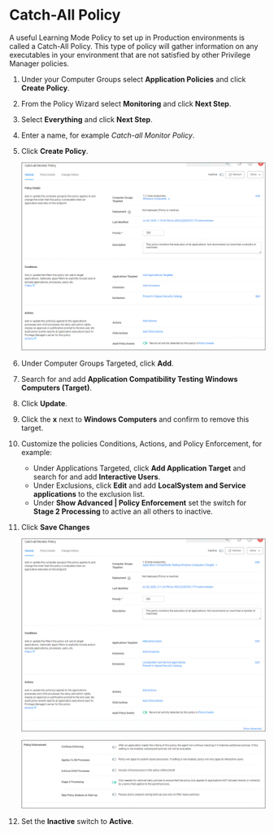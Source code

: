 [title]: # (Catch-All Policy)
[tags]: # (greylist)
[priority]: # (4501)
# Catch-All Policy

A useful Learning Mode Policy to set up in Production environments is called a Catch-All Policy. This type of policy will gather information on any executables in your environment that are not satisfied by other Privilege Manager policies.

1. Under your Computer Groups select __Application Policies__ and click __Create Policy__.
1. From the Policy Wizard select __Monitoring__ and click __Next Step__.
1. Select __Everything__ and click __Next Step__.
1. Enter a name, for example _Catch-all Monitor Policy_.
1. Click __Create Policy__.

   ![policy](images/catch-all-1.png "Catch-All Policy")
1. Under Computer Groups Targeted, click __Add__.
1. Search for and add __Application Compatibility Testing Windows Computers (Target)__.
1. Click __Update__.
1. Click the __x__ next to __Windows Computers__ and confirm to remove this target.
1. Customize the policies Conditions, Actions, and Policy Enforcement, for example:
   * Under Applications Targeted, click __Add Application Target__ and search for and add __Interactive Users__.
   * Under Exclusions, click __Edit__ and add __LocalSystem and Service applications__ to the exclusion list.
   * Under __Show Advanced | Policy Enforcement__ set the switch for __Stage 2 Processing__ to active an all others to inactive.
1. Click __Save Changes__

   ![customized](images/catch-all-2.png "Customized catch-all monitoring policy")

   ![enforcement](images/catch-all-3.png "Policy Enforcement settings")
1. Set the __Inactive__ switch to __Active__.